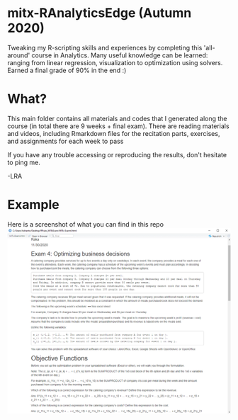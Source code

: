 # mitx-RAnalyticsEdge (Autumn 2020)
Tweaking my R-scripting skills and experiences by completing this 'all-around' course in Analytics. Many useful knowledge can be learned: ranging from linear regression, visualization to optimization using solvers. Earned a final grade of 90% in the end :)

# What?
This main folder contains all materials and codes that I generated along the course (in total there are 9 weeks + final exam). 
There are reading materials and videos, including Rmarkdown files for the recitation parts, exercises, and assignments for each week to pass

If you have any trouble accessing or reproducing the results, don't hesitate to ping me.

-LRA

# Example
Here is a screenshot of what you can find in this repo
![markdown example](https://github.com/lugasraka/mitx-RAnalyticsEdge/blob/main/Screenshot-Edge2020.png)
